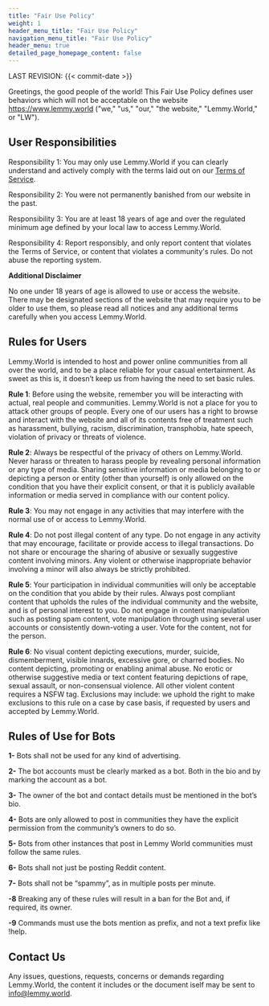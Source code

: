 ```yaml
---
title: "Fair Use Policy"
weight: 1
header_menu_title: "Fair Use Policy"
navigation_menu_title: "Fair Use Policy"
header_menu: true
detailed_page_homepage_content: false
---
```


LAST REVISION: {{< commit-date >}}

Greetings, the good people of the world! This Fair Use Policy defines user behaviors which will not be acceptable on the website https://www.lemmy.world  ("we," "us," "our," "the website," "Lemmy.World," or "LW").

## User Responsibilities

Responsibility 1: You may only use Lemmy.World if you can clearly understand and actively comply with the terms laid out on our [Terms of Service](https://legal.lemmy.world).

Responsibility 2: You were not permanently banished from our website in the past.

Responsibility 3: You are at least 18 years of age and over the regulated minimum age defined by your local law to access Lemmy.World.

Responsibility 4: Report responsibly, and only report content that violates the Terms of Service, or content that violates a community's rules. Do not abuse the reporting system.

**Additional Disclaimer**

No one under 18 years of age is allowed to use or access the website.  There may be designated sections of the website that may require you to  be older to use them, so please read all notices and any additional  terms carefully when you access Lemmy.World.

## Rules for Users

Lemmy.World is intended to host and power online communities from all over the world, and to be a place reliable for your casual entertainment. As sweet as this is, it doesn’t keep us from having the need to set basic rules.

**Rule 1**: Before using the website, remember you will be interacting with actual, real people and communities. Lemmy.World is not a place for you to attack other groups of people. Every one of our users has a right to  browse and interact with the website and all of its contents free of treatment such as harassment, bullying, racism, discrimination, transphobia, hate speech, violation of privacy or threats of violence.

**Rule 2**:  Always be respectful of the privacy of others on Lemmy.World. Never harass or threaten to harass people by revealing personal information or any type of media. Sharing sensitive information or  media belonging to or depicting a person or entity (other than yourself)  is only allowed on the condition that you have their explicit consent,  or that it is publicly available information or media served in compliance with our content policy.

**Rule 3**: You may not engage in any activities that may interfere with the normal use of or access to Lemmy.World.

**Rule 4**:  Do not post illegal content of any type. Do not engage in any activity  that may encourage, facilitate or provide access to illegal  transactions. Do not share or encourage the sharing of abusive or  sexually suggestive content involving minors. Any violent or otherwise  inappropriate behavior involving a minor will also always be strictly prohibited.

**Rule 5**:  Your participation in individual communities will only be acceptable on  the condition that you abide by their rules. Always post compliant  content that upholds the rules of the individual community and the  website, and is of personal interest to you. Do not engage in content  manipulation such as posting spam content, vote manipulation through  using several user accounts or consistently down-voting a user. Vote for  the content, not for the person.

**Rule 6**:  No visual content depicting executions, murder, suicide, dismemberment,  visible innards, excessive gore, or charred bodies. No content  depicting, promoting or enabling animal abuse. No erotic or otherwise  suggestive media or text content featuring depictions of rape, sexual  assault, or non-consensual violence. All other violent content requires a NSFW tag. Exclusions may include: we uphold the right to make exclusions to this rule on a case by case basis, if requested by users and accepted by Lemmy.World. 

## Rules of Use for Bots

**1-** Bots shall not be used for any kind of advertising.

**2-** The bot accounts must be clearly marked as a bot. Both in the bio and by marking the account as a bot.

**3-** The owner of the bot and contact details must be mentioned in the bot’s bio.

**4-** Bots are only allowed to post in communities they have the explicit permission from the community’s owners to do so.

**5-** Bots from other instances that post in Lemmy World communities must follow the same rules.

**6-** Bots shall not just be posting Reddit content.

**7-** Bots shall not be “spammy”, as in multiple posts per minute.

**-8** Breaking any of these rules will result in a ban for the Bot and, if required, its owner.

**-9** Commands must use the bots mention as prefix, and not a text prefix like !help.

## Contact Us

Any issues, questions, requests, concerns or demands regarding Lemmy.World, the content it includes or the document iself may be sent to info@lemmy.world.


